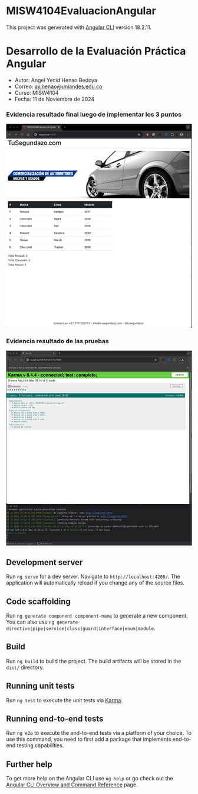 # MISW4104EvaluacionAngular

This project was generated with [Angular CLI](https://github.com/angular/angular-cli) version 18.2.11.

# Desarrollo de la Evaluación Práctica Angular
- Autor: Angel Yecid Henao Bedoya
- Correo: ay.henao@uniandes.edu.co
- Curso: MISW4104
- Fecha: 11 de Noviembre de 2024

### Evidencia resultado final luego de implementar los 3 puntos
![img.png](evidencia_1.png)
### Evidencia resultado de las pruebas
![img.png](evidencia_2.png)

## Development server

Run `ng serve` for a dev server. Navigate to `http://localhost:4200/`. The application will automatically reload if you change any of the source files.

## Code scaffolding

Run `ng generate component component-name` to generate a new component. You can also use `ng generate directive|pipe|service|class|guard|interface|enum|module`.

## Build

Run `ng build` to build the project. The build artifacts will be stored in the `dist/` directory.

## Running unit tests

Run `ng test` to execute the unit tests via [Karma](https://karma-runner.github.io).

## Running end-to-end tests

Run `ng e2e` to execute the end-to-end tests via a platform of your choice. To use this command, you need to first add a package that implements end-to-end testing capabilities.

## Further help

To get more help on the Angular CLI use `ng help` or go check out the [Angular CLI Overview and Command Reference](https://angular.dev/tools/cli) page.
